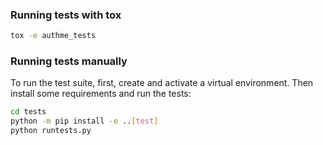### Running tests with tox
```bash
tox -e authme_tests
```

### Running tests manually
To run the test suite, first, create and activate a virtual environment. Then install some requirements and run the tests:
```bash
cd tests
python -m pip install -e ..[test]
python runtests.py
```